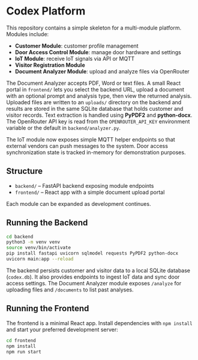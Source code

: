 # Codex Platform

This repository contains a simple skeleton for a multi-module platform. Modules include:

- **Customer Module**: customer profile management
- **Door Access Control Module**: manage door hardware and settings
- **IoT Module**: receive IoT signals via API or MQTT
- **Visitor Registration Module**
- **Document Analyzer Module**: upload and analyze files via OpenRouter

The Document Analyzer accepts PDF, Word or text files. A small React portal in
`frontend/` lets you select the backend URL, upload a document with an optional
prompt and analysis type, then view the returned analysis. Uploaded files are
written to an `uploads/` directory on the backend and results are stored in the
same SQLite database that holds customer and visitor records. Text extraction is
handled using **PyPDF2** and **python-docx**. The OpenRouter API key is read from
the `OPENROUTER_API_KEY` environment variable or the default in
`backend/analyzer.py`.

The IoT module now exposes simple MQTT helper endpoints so that external
vendors can push messages to the system. Door access synchronization state is
tracked in-memory for demonstration purposes.

## Structure

- `backend/` – FastAPI backend exposing module endpoints
- `frontend/` – React app with a simple document upload portal

Each module can be expanded as development continues.

## Running the Backend

```bash
cd backend
python3 -m venv venv
source venv/bin/activate
pip install fastapi uvicorn sqlmodel requests PyPDF2 python-docx
uvicorn main:app --reload
```

The backend persists customer and visitor data to a local SQLite database (`codex.db`). It also provides endpoints to ingest IoT data and sync door access settings.
The Document Analyzer module exposes `/analyze` for uploading files and `/documents` to list past analyses.

## Running the Frontend

The frontend is a minimal React app. Install dependencies with `npm install` and
start your preferred development server:

```bash
cd frontend
npm install
npm run start
```
